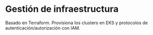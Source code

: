 # Gestión de infraestructura

Basado en Terraform. Provisiona los clusters en EKS y protocolos de autenticación/autorización con IAM.